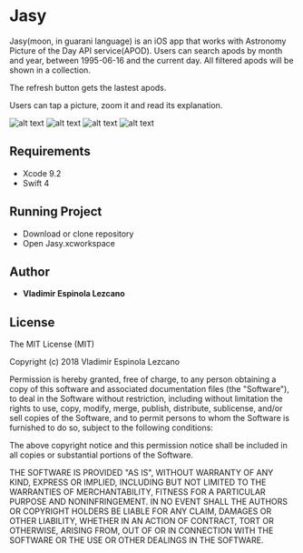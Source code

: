 # Jasy

Jasy(moon, in guarani language) is an iOS app that works with Astronomy Picture of the Day API service(APOD). Users can search apods by month and year, between 1995-06-16 and the current day. All filtered apods will be shown in a collection.

The refresh button gets the lastest apods.

Users can tap a picture, zoom it and read its explanation.

![alt text](https://github.com/vlados456/Jasy/blob/master/screen-1.png)
![alt text](https://github.com/vlados456/Jasy/blob/master/screen-2.png)
![alt text](https://github.com/vlados456/Jasy/blob/master/screen-3.1.png)
![alt text](https://github.com/vlados456/Jasy/blob/master/screen-4.png)


## Requirements
- Xcode 9.2
- Swift 4

## Running Project
- Download or clone repository  
- Open Jasy.xcworkspace

## Author

* **Vladimir Espinola Lezcano**

## License

The MIT License (MIT)

Copyright (c) 2018 Vladimir Espinola Lezcano

Permission is hereby granted, free of charge, to any person obtaining a copy of this software and associated documentation files (the "Software"), to deal in the Software without restriction, including without limitation the rights to use, copy, modify, merge, publish, distribute, sublicense, and/or sell copies of the Software, and to permit persons to whom the Software is furnished to do so, subject to the following conditions:

The above copyright notice and this permission notice shall be included in all copies or substantial portions of the Software.

THE SOFTWARE IS PROVIDED "AS IS", WITHOUT WARRANTY OF ANY KIND, EXPRESS OR IMPLIED, INCLUDING BUT NOT LIMITED TO THE WARRANTIES OF MERCHANTABILITY, FITNESS FOR A PARTICULAR PURPOSE AND NONINFRINGEMENT. IN NO EVENT SHALL THE AUTHORS OR COPYRIGHT HOLDERS BE LIABLE FOR ANY CLAIM, DAMAGES OR OTHER LIABILITY, WHETHER IN AN ACTION OF CONTRACT, TORT OR OTHERWISE, ARISING FROM, OUT OF OR IN CONNECTION WITH THE SOFTWARE OR THE USE OR OTHER DEALINGS IN THE SOFTWARE.
